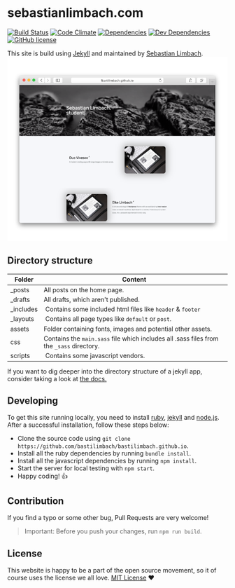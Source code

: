 # sebastianlimbach.com
[![Build Status](https://travis-ci.org/bastilimbach/bastilimbach.github.io.svg?branch=master)](https://travis-ci.org/bastilimbach/bastilimbach.github.io) [![Code Climate](https://lima.codeclimate.com/github/bastilimbach/bastilimbach.github.io/badges/gpa.svg)](https://lima.codeclimate.com/github/bastilimbach/bastilimbach.github.io) [![Dependencies](https://david-dm.org/bastilimbach/bastilimbach.github.io.svg)](https://david-dm.org/bastilimbach/bastilimbach.github.io) [![Dev Dependencies](https://david-dm.org/bastilimbach/bastilimbach.github.io/dev-status.svg)](https://david-dm.org/bastilimbach/bastilimbach.github.io) [![GitHub license](https://img.shields.io/badge/license-MIT-blue.svg)](https://raw.githubusercontent.com/bastilimbach/bastilimbach.github.io/master/LICENSE)

This site is build using [Jekyll](https://jekyllrb.com/) and maintained by [Sebastian Limbach](https://github.com/bastilimbach).
![Screenshot](.github/screenshot.png)

## Directory structure
| Folder | Content |
| --- | --- |
| _posts | All posts on the home page. |
| _drafts | All drafts, which aren't published. |
| _includes | Contains some included html files like `header` & `footer` |
| _layouts | Contains all page types like `default` or `post`. |
| assets | Folder containing fonts, images and potential other assets. |
| css | Contains the `main.sass` file which includes all .sass files from the `_sass` directory. |
| scripts | Contains some javascript vendors. |

If you want to dig deeper into the directory structure of a jekyll app, consider taking a look at [the docs.](https://jekyllrb.com/docs/structure/)

## Developing
To get this site running locally, you need to install [ruby](https://www.ruby-lang.org/en/documentation/installation/), [jekyll](https://jekyllrb.com/docs/quickstart/) and [node.js](https://nodejs.org/). After a successful installation, follow these steps below:

- Clone the source code using `git clone https://github.com/bastilimbach/bastilimbach.github.io`.
- Install all the ruby dependencies by running `bundle install`.
- Install all the javascript dependencies by running `npm install`.
- Start the server for local testing with `npm start`.
- Happy coding! :+1:

## Contribution
If you find a typo or some other bug, Pull Requests are very welcome!
> Important: Before you push your changes, run `npm run build`.

## License
This website is happy to be a part of the open source movement, so it of course uses the license we all love. [MIT License](/LICENSE) :heart:
